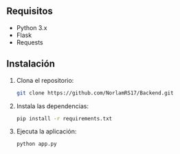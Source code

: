 ## Requisitos
- Python 3.x
- Flask
- Requests

## Instalación

1. Clona el repositorio:
   ```bash
   git clone https://github.com/NorlamRS17/Backend.git
   ```

2. Instala las dependencias:
   ```bash
   pip install -r requirements.txt
   ```

3. Ejecuta la aplicación:
   ```bash
   python app.py
   ```
